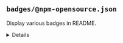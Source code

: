 ## `badges/@npm-opensource.json`

Display various badges in README.

<details>
  <summary>Details</summary>

### badges/js-gardener

_Updating `README.md` using `merge-below-title`._

_Requires `js-gardener`._

- Display [js-gardener](https://github.com/blackflux/js-gardener) badge in README.

### badges/semantic-release

_Updating `README.md` using `merge-below-title`._

_Requires `semantic-release`._

- Display [semantic-release](https://github.com/semantic-release/semantic-release) badge in README.

### badges/npm-downloads

_Updating `README.md` using `merge-below-title`._

_Requires `npm-published`._

- Display [npm downloads](https://www.npmjs.com/) badge in README.

### badges/npm-status

_Updating `README.md` using `merge-below-title`._

_Requires `npm-published`._

- Display [npm status](https://www.npmjs.com/) badge in README.

### badges/david-dm

_Updating `README.md` using `merge-below-title`._

_Requires `david-dm`._

- Display [david-dm.com](https://david-dm.org/) badge in README.

### badges/dependabot

_Updating `README.md` using `merge-below-title`._

_Requires `dependabot`._

- Display [dependabot](https://dependabot.com/) badge in README.

### badges/coveralls

_Updating `README.md` using `merge-below-title`._

_Requires `coveralls`._

- Display [coveralls](https://coveralls.io/) badge in README.

### badges/circleci

_Updating `README.md` using `merge-below-title`._

_Requires `circleci`._

- Display [circleci](https://circleci.com/) badge in README.

</details>

